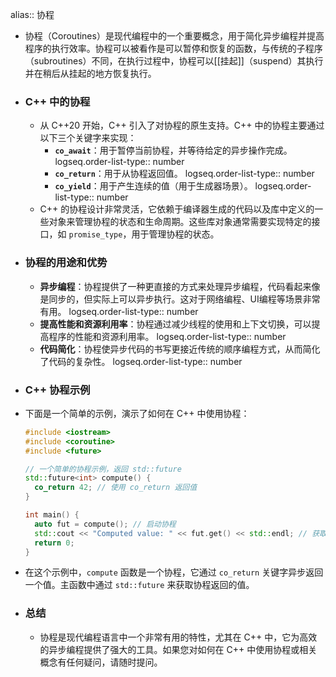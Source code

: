 alias:: 协程

- 协程（Coroutines）是现代编程中的一个重要概念，用于简化异步编程并提高程序的执行效率。协程可以被看作是可以暂停和恢复的函数，与传统的子程序（subroutines）不同，在执行过程中，协程可以[[挂起]]（suspend）其执行并在稍后从挂起的地方恢复执行。
- ### C++ 中的协程
	- 从 C++20 开始，C++ 引入了对协程的原生支持。C++ 中的协程主要通过以下三个关键字来实现：
		- **`co_await`**：用于暂停当前协程，并等待给定的异步操作完成。
		  logseq.order-list-type:: number
		- **`co_return`**：用于从协程返回值。
		  logseq.order-list-type:: number
		- **`co_yield`**：用于产生连续的值（用于生成器场景）。
		  logseq.order-list-type:: number
	- C++ 的协程设计非常灵活，它依赖于编译器生成的代码以及库中定义的一些对象来管理协程的状态和生命周期。这些库对象通常需要实现特定的接口，如 `promise_type`，用于管理协程的状态。
- ### 协程的用途和优势
	- **异步编程**：协程提供了一种更直接的方式来处理异步编程，代码看起来像是同步的，但实际上可以异步执行。这对于网络编程、UI编程等场景非常有用。
	  logseq.order-list-type:: number
	- **提高性能和资源利用率**：协程通过减少线程的使用和上下文切换，可以提高程序的性能和资源利用率。
	  logseq.order-list-type:: number
	- **代码简化**：协程使异步代码的书写更接近传统的顺序编程方式，从而简化了代码的复杂性。
	  logseq.order-list-type:: number
- ### C++ 协程示例
- 下面是一个简单的示例，演示了如何在 C++ 中使用协程：
  ```cpp
  #include <iostream>
  #include <coroutine>
  #include <future>
  
  // 一个简单的协程示例，返回 std::future
  std::future<int> compute() {
    co_return 42; // 使用 co_return 返回值
  }
  
  int main() {
    auto fut = compute(); // 启动协程
    std::cout << "Computed value: " << fut.get() << std::endl; // 获取协程返回的结果
    return 0;
  }
  ```
- 在这个示例中，`compute` 函数是一个协程，它通过 `co_return` 关键字异步返回一个值。主函数中通过 `std::future` 来获取协程返回的值。
- ### 总结
	- 协程是现代编程语言中一个非常有用的特性，尤其在 C++ 中，它为高效的异步编程提供了强大的工具。如果您对如何在 C++ 中使用协程或相关概念有任何疑问，请随时提问。